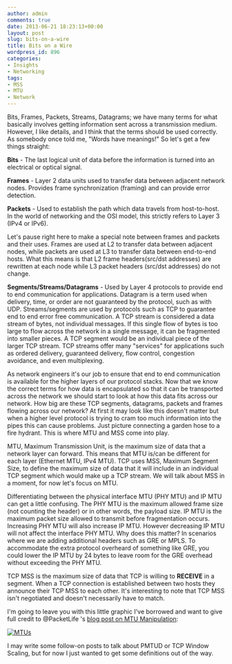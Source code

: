 ```yaml
---
author: admin
comments: true
date: 2013-06-21 18:23:13+00:00
layout: post
slug: bits-on-a-wire
title: Bits on a Wire
wordpress_id: 896
categories:
- Insights
- Networking
tags:
- MSS
- MTU
- Network
---
```


Bits, Frames, Packets, Streams, Datagrams; we have many terms for what basically involves getting information sent across a transmission medium. However, I like details, and I think that the terms should be used correctly. As somebody once told me, "Words have meanings!" So let's get a few things straight:

**Bits** - The last logical unit of data before the information is turned into an electrical or optical signal.

**Frames** - Layer 2 data units used to transfer data between adjacent network nodes. Provides frame synchronization (framing) and can provide error detection.

**Packets** - Used to establish the path which data travels from host-to-host. In the world of networking and the OSI model, this strictly refers to Layer 3 (IPv4 or IPv6).

Let's pause right here to make a special note between frames and packets and their uses. Frames are used at L2 to transfer data between adjacent nodes, while packets are used at L3 to transfer data between end-to-end hosts. What this means is that L2 frame headers(src/dst addresses) are rewritten at each node while L3 packet headers (src/dst addresses) do not change.

**Segments/Streams/Datagrams** - Used by Layer 4 protocols to provide end to end communication for applications. Datagram is a term used when delivery, time, or order are not guaranteed by the protocol, such as with UDP. Streams/segments are used by protocols such as TCP to guarantee end to end error free communication. A TCP stream is considered a data stream of bytes, not individual messages. If this single flow of bytes is too large to flow across the network in a single message, it can be fragmented into smaller pieces. A TCP segment would be an individual piece of the larger TCP stream. TCP streams offer many "services" for applications such as ordered delivery, guaranteed delivery, flow control, congestion avoidance, and even multiplexing.

As network engineers it's our job to ensure that end to end communication is available for the higher layers of our protocol stacks. Now that we know the correct terms for how data is encapsulated so that it can be transported across the network we should start to look at how this data fits across our network. How big are these TCP segments, datagrams, packets and frames flowing across our network? At first it may look like this doesn't matter but when a higher level protocol is trying to cram too much information into the pipes this can cause problems. Just picture connecting a garden hose to a fire hydrant. This is where MTU and MSS come into play.

MTU, Maximum Transmission Unit, is the maximum size of data that a network layer can forward. This means that MTU is/can be different for each layer (Ethernet MTU, IPv4 MTU). TCP uses MSS, Maximum Segment Size, to define the maximum size of data that it will include in an individual TCP segment which would make up a TCP stream. We will talk about MSS in a moment, for now let's focus on MTU.

Differentiating between the physical interface MTU (PHY MTU) and IP MTU can get a little confusing. The PHY MTU is the maximum allowed frame size (not counting the header) or in other words, the payload size. IP MTU is the maximum packet size allowed to transmit before fragmentation occurs. Increasing PHY MTU will also increase IP MTU. However decreasing IP MTU will not affect the interface PHY MTU. Why does this matter? In scenarios where we are adding additional headers such as GRE or MPLS. To accommodate the extra protocol overheard of something like GRE, you could lower the IP MTU by 24 bytes to leave room for the GRE overhead without exceeding the PHY MTU.

TCP MSS is the maximum size of data that TCP is willing to **RECEIVE** in a segment. When a TCP connection is established between two hosts they announce their TCP MSS to each other. It's interesting to note that TCP MSS isn't negotiated and doesn't necessarily have to match.

I'm going to leave you with this little graphic I've borrowed and want to give full credit to @PacketLife 's [blog post on MTU Manipulation](http://packetlife.net/blog/2008/nov/5/mtu-manipulation/):

[![MTUs](http://robertjuric.com/wp-content/uploads/2013/06/MTUs.png)](http://robertjuric.com/wp-content/uploads/2013/06/MTUs.png)

I may write some follow-on posts to talk about PMTUD or TCP Window Scaling, but for now I just wanted to get some definitions out of the way.
